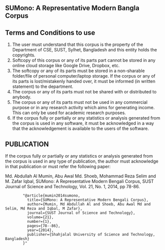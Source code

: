 SUMono: A Representative Modern Bangla Corpus
---------------------------------------------

Terms and Conditions to use
---------------------------

1. The user must understand that this corpus is the property of the Department of CSE, SUST, Sylhet, Bangladesh and this entity holds the copyrights.
2. Softcopy of this corpus or any of its parts part cannot be stored in any online cloud storage like Google Drive, Dropbox, etc.
3. The softcopy or any of its parts must be stored in a non-sharable folder/file of personal computer/laptop storage. If the corpus or any of its parts is lost/mistakenly handed over, it must be informed (in written statement) to the department.
4. The corpus or any of its parts must not be shared with or distributed to anybody.
5. The corpus or any of its parts must not be used in any commercial purpose or in any research activity which aims for generating income. This can only be used for academic research purposes.
6. If the corpus fully or partially or any statistics or analysis generated from the corpus is used in any software, it must be acknowledged in a way that the acknowledgement is available to the users of the software.
	

PUBLICATION
-----------
If the corpus fully or partially or any statistics or analysis generated from the corpus is used in any type of publication, the author must acknowledge in that publication or must refer the following paper:

Md. Abdullah Al Mumin, Abu Awal Md. Shoeb, Mohammad Reza Selim and M. Zafar Iqbal, SUMono: A Representative Modern Bengali Corpus, SUST Journal of Science and Technology, Vol. 21, No. 1, 2014, pp 78-86.

            "@article{mumin2014sumono,
              title={SUMono: A Representative Modern Bengali Corpus},
              author={Mumin, Md Abdullah Al and Shoeb, Abu Awal Md and Selim, Md Reza and Iqbal, M Zafar},
              journal={SUST Journal of Science and Technology},
              volume={21},
              number={1},
              pages={78--86},
              year={2014},
              publisher={Shahjalal University of Science and Technology, Bangladesh}
            }"
